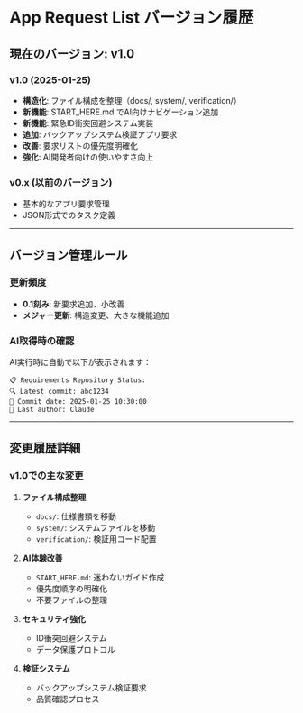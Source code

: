 # App Request List バージョン履歴

## 現在のバージョン: v1.0

### v1.0 (2025-01-25)
- **構造化**: ファイル構成を整理（docs/, system/, verification/）
- **新機能**: START_HERE.md でAI向けナビゲーション追加
- **新機能**: 緊急ID衝突回避システム実装
- **追加**: バックアップシステム検証アプリ要求
- **改善**: 要求リストの優先度明確化
- **強化**: AI開発者向けの使いやすさ向上

### v0.x (以前のバージョン)
- 基本的なアプリ要求管理
- JSON形式でのタスク定義

---

## バージョン管理ルール

### 更新頻度
- **0.1刻み**: 新要求追加、小改善
- **メジャー更新**: 構造変更、大きな機能追加

### AI取得時の確認
AI実行時に自動で以下が表示されます：
```
📋 Requirements Repository Status:
🔍 Latest commit: abc1234
📅 Commit date: 2025-01-25 10:30:00
👤 Last author: Claude
```

---

## 変更履歴詳細

### v1.0での主な変更
1. **ファイル構成整理**
   - `docs/`: 仕様書類を移動
   - `system/`: システムファイルを移動
   - `verification/`: 検証用コード配置

2. **AI体験改善**
   - `START_HERE.md`: 迷わないガイド作成
   - 優先度順序の明確化
   - 不要ファイルの整理

3. **セキュリティ強化**
   - ID衝突回避システム
   - データ保護プロトコル

4. **検証システム**
   - バックアップシステム検証要求
   - 品質確認プロセス
